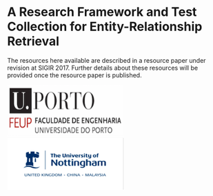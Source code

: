 # A Research Framework and Test Collection for Entity-Relationship Retrieval




The resources here available are described in a resource paper under revision at SIGIR 2017. Further details about these resources will be provided once the resource paper is published.















<img src="https://raw.githubusercontent.com/sigirelink/RELink/master/university-of-porto.png" width="270" height="120" /> <img src="https://raw.githubusercontent.com/sigirelink/RELink/master/university-of-nottingham.png" width="270" height="120" />



